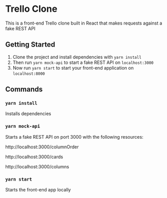 # Trello Clone

This is a front-end Trello clone built in React that makes requests against a fake REST API

## Getting Started

1. Clone the project and install dependencies with `yarn install`
2. Then run `yarn mock-api` to start a fake REST API on `localhost:3000` 
3. Now run `yarn start` to start your front-end application on `localhost:8000`

## Commands

### `yarn install` ###

Installs dependencies

### `yarn mock-api`

Starts a fake REST API on port 3000 with the following resources:

http://localhost:3000/columnOrder

http://localhost:3000/cards

http://localhost:3000/columns

### `yarn start`

Starts the front-end app locally


